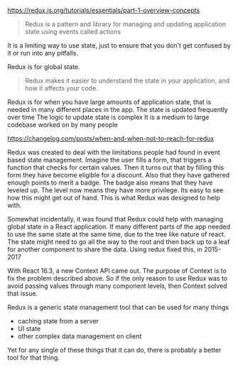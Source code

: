 https://redux.js.org/tutorials/essentials/part-1-overview-concepts

> Redux is a pattern and library for managing and updating application state using events called actions

It is a limiting way to use state, just to ensure that you don't get confused by it or run into any pitfalls.

Redux is for global state.

> Redux makes it easier to understand the state in your application, and how it affects your code.

Redux is for when you have large amounts of application state, that is needed in many different places in the app.
The state is updated frequently over time
The logic to update state is complex
It is a medium to large codebase worked on by many people

https://changelog.com/posts/when-and-when-not-to-reach-for-redux

Redux was created to deal with the limitations people had found in event based state management. Imagine the user fills a form, that triggers a function that checks for certain values. Then it turns out that by filling this form they have become eligible for a discount. Also that they have gathered enough points to merit a badge. The badge also means that they have leveled up. The level now means they have more privilege. Its easy to see how this might get out of hand. This is what Redux was designed to help with.

Somewhat incidentally, it was found that Redux could help with managing global state in a React application. If many different parts of the app needed to use the same state at the same time, due to the tree like nature of react. The state might need to go all the way to the root and then back up to a leaf for another component to share the data. Using redux fixed this, in 2015-2017

With React 16.3, a new Context API came out. The purpose of Context is to fix the problem described above. So if the only reason to use Redux was to avoid passing values through many component levels, then Context solved that issue.

Redux is a generic state management tool that can be used for many things
- caching state from a server
- UI state
- other complex data management on client

Yet for any single of these things that it can do, there is probably a better tool for that thing.